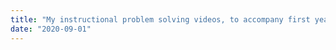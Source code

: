 ```yaml
---
title: "My instructional problem solving videos, to accompany first year ENGN1218 Introduction to Electronics course, are available on my [Youtube Channel](https://www.youtube.com/channel/UCn5Hpio6i2SNpETUeemKWuw/). The You vs Circuits gamification approach used in the course teaching and learning activities is profiled in the ANU CLT Interact Newsletter [here](https://interact.weblogs.anu.edu.au/2020/10/07/combining-poll-everywhere-with-pedagogy/)."
date: "2020-09-01"
---
```

